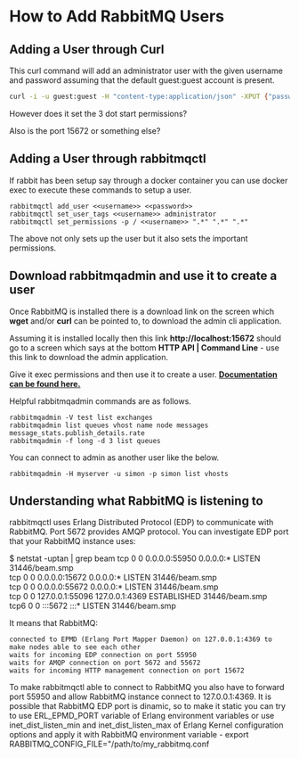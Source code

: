 
# How to Add RabbitMQ Users

## Adding a User through Curl

This curl command will add an administrator user with the given username and password assuming that the default guest:guest account is present.

``` bash
curl -i -u guest:guest -H "content-type:application/json" -XPUT {"password":"<<account_password>>","tags":"administrator"} http://IP_ADRESS:PORT/api/users/<<account_username>>
```

However does it set the 3 dot start permissions?

Also is the port 15672 or something else?

## Adding a User through rabbitmqctl

If rabbit has been setup say through a docker container you can use docker exec to execute these commands to setup a user.

    rabbitmqctl add_user <<username>> <<password>>
    rabbitmqctl set_user_tags <<username>> administrator
    rabbitmqctl set_permissions -p / <<username>> ".*" ".*" ".*"

The above not only sets up the user but it also sets the important permissions.

## Download rabbitmqadmin and use it to create a user

Once RabbitMQ is installed there is a download link on the screen which **wget** and/or **curl** can be pointed to, to download the admin cli application.

Assuming it is installed locally then this link **http://localhost:15672** should go to a screen which says at the bottom **HTTP API | Command Line** - use this link to download the admin application.

Give it exec permissions and then  use it to create a user. **[Documentation can be found here.](https://www.rabbitmq.com/management-cli.html)**

Helpful rabbitmqadmin commands are as follows.

    rabbitmqadmin -V test list exchanges
    rabbitmqadmin list queues vhost name node messages message_stats.publish_details.rate
    rabbitmqadmin -f long -d 3 list queues

You can connect to admin as another user like the below.

    rabbitmqadmin -H myserver -u simon -p simon list vhosts


## Understanding what RabbitMQ is listening to

rabbitmqctl uses Erlang Distributed Protocol (EDP) to communicate with RabbitMQ. Port 5672 provides AMQP protocol. You can investigate EDP port that your RabbitMQ instance uses:

$ netstat -uptan | grep beam
tcp        0      0 0.0.0.0:55950           0.0.0.0:*               LISTEN      31446/beam.smp  
tcp        0      0 0.0.0.0:15672           0.0.0.0:*               LISTEN      31446/beam.smp  
tcp        0      0 0.0.0.0:55672           0.0.0.0:*               LISTEN      31446/beam.smp  
tcp        0      0 127.0.0.1:55096         127.0.0.1:4369          ESTABLISHED 31446/beam.smp  
tcp6       0      0 :::5672                 :::*                    LISTEN      31446/beam.smp  

It means that RabbitMQ:

    connected to EPMD (Erlang Port Mapper Daemon) on 127.0.0.1:4369 to make nodes able to see each other
    waits for incoming EDP connection on port 55950
    waits for AMQP connection on port 5672 and 55672
    waits for incoming HTTP management connection on port 15672

To make rabbitmqctl able to connect to RabbitMQ you also have to forward port 55950 and allow RabbitMQ instance connect to 127.0.0.1:4369. It is possible that RabbitMQ EDP port is dinamic, so to make it static you can try to use ERL_EPMD_PORT variable of Erlang environment variables or use inet_dist_listen_min and inet_dist_listen_max of Erlang Kernel configuration options and apply it with RabbitMQ environment variable - export RABBITMQ_CONFIG_FILE="/path/to/my_rabbitmq.conf

